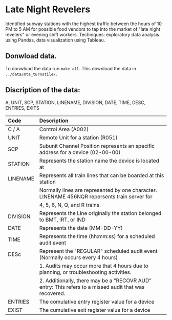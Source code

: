 # Late Night Revelers
Identified subway stations with the highest traffic between the hours of 10 PM to 5 AM for possible food vendors to tap into the market of "late night revelers" or evening shift workers. Techniques: exploratory data analysis using Pandas, data visualization using Tableau.


## Donwload data.

To donwload the data run ```make all```. This download the data in ```../data/mta_turnstile/```.



## Discription of the data:

A, UNIT, SCP, STATION, LINENAME, DIVISION, DATE, TIME, DESC, ENTRIES, EXITS


| Code      | Description           | 
|:-------- |:----------------------------------------------------------------------------------------------- | 
| C / A      | Control Area (A002)                                                                             | 
| UNIT     | Remote Unit for a station (R051)                                                                | 
| SCP      | Subunit Channel Position represents an specific address for a device (02-00-00)                 | 
| STATION  | Represents the station name the device is located at                                            | 
| LINENAME | Represents all train lines that can be boarded at this station                                  | 
|          |   Normally lines are represented by one character.  LINENAME 456NQR repersents train server for | 
|          |   4, 5, 6, N, Q, and R trains.                                                                  | 
| DIVISION | Represents the Line originally the station belonged to BMT, IRT, or IND                         | 
| DATE     | Represents the date (MM-DD-YY)                                                                  |   
| TIME     | Represents the time (hh:mm:ss) for a scheduled audit event                                      | 
| DESc     | Represent the "REGULAR" scheduled audit event (Normally occurs every 4 hours)                   | 
|          |   1. Audits may occur more that 4 hours due to planning, or troubleshooting activities.         | 
|          |   2. Additionally, there may be a "RECOVR AUD" entry: This refers to a missed audit that was recovered. | 
| ENTRIES   | The comulative entry register value for a device                                                | 
| EXIST     | The cumulative exit register value for a device                                                 | 


##